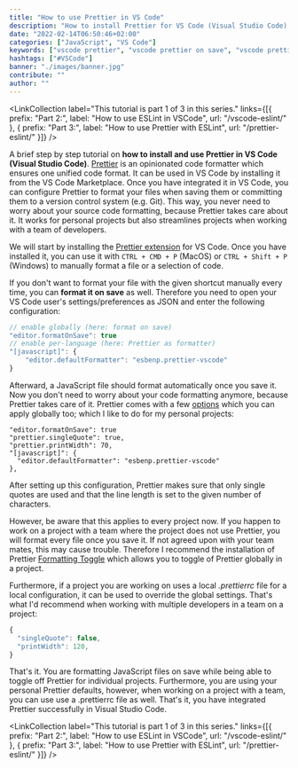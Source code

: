 ```yaml
---
title: "How to use Prettier in VS Code"
description: "How to install Prettier for VS Code (Visual Studio Code). Install Prettier, configure it globally to format on save, add further Prettier configuration on a global level, and use a local .prettierrc file ..."
date: "2022-02-14T06:50:46+02:00"
categories: ["JavaScript", "VS Code"]
keywords: ["vscode prettier", "vscode prettier on save", "vscode prettier format on save", "install prettier vscode"]
hashtags: ["#VSCode"]
banner: "./images/banner.jpg"
contribute: ""
author: ""
---
```


<Sponsorship />

<LinkCollection label="This tutorial is part 1 of 3 in this series." links={[{ prefix: "Part 2:", label: "How to use ESLint in VSCode", url: "/vscode-eslint/" }, { prefix: "Part 3:", label: "How to use Prettier with ESLint", url: "/prettier-eslint/" }]} />

A brief step by step tutorial on **how to install and use Prettier in VS Code (Visual Studio Code)**. [Prettier](https://prettier.io/) is an opinionated code formatter which ensures one unified code format. It can be used in VS Code by installing it from the VS Code Marketplace. Once you have integrated it in VS Code, you can configure Prettier to format your files when saving them or committing them to a version control system (e.g. Git). This way, you never need to worry about your source code formatting, because Prettier takes care about it. It works for personal projects but also streamlines projects when working with a team of developers.

<ReadMore label="How to set up React on MacOS" link="/react-js-macos-setup/" />

<ReadMore label="How to set up React on Windows" link="/react-js-windows-setup/" />

We will start by installing the [Prettier extension](https://marketplace.visualstudio.com/items?itemName=esbenp.prettier-vscode) for VS Code. Once you have installed it, you can use it with `CTRL + CMD + P` (MacOS) or `CTRL + Shift + P` (Windows) to manually format a file or a selection of code.

If you don't want to format your file with the given shortcut manually every time, you can **format it on save** as well. Therefore you need to open your VS Code user's settings/preferences as JSON and enter the following configuration:

```javascript
// enable globally (here: format on save)
"editor.formatOnSave": true
// enable per-language (here: Prettier as formatter)
"[javascript]": {
    "editor.defaultFormatter": "esbenp.prettier-vscode"
}
```

Afterward, a JavaScript file should format automatically once you save it. Now you don't need to worry about your code formatting anymore, because Prettier takes care of it. Prettier comes with a few [options](https://prettier.io/docs/en/configuration.html) which you can apply globally too; which I like to do for my personal projects:

```javascript{2-3}
"editor.formatOnSave": true
"prettier.singleQuote": true,
"prettier.printWidth": 70,
"[javascript]": {
  "editor.defaultFormatter": "esbenp.prettier-vscode"
},
```

After setting up this configuration, Prettier makes sure that only single quotes are used and that the line length is set to the given number of characters.

However, be aware that this applies to every project now. If you happen to work on a project with a team where the project does not use Prettier, you will format every file once you save it. If not agreed upon with your team mates, this may cause trouble. Therefore I recommend the installation of Prettier [Formatting Toggle](https://marketplace.visualstudio.com/items?itemName=tombonnike.vscode-status-bar-format-toggle) which allows you to toggle of Prettier globally in a project.

Furthermore, if a project you are working on uses a local *.prettierrc* file for a local configuration, it can be used to override the global settings. That's what I'd recommend when working with multiple developers in a team on a project:

```javascript
{
  "singleQuote": false,
  "printWidth": 120,
}
```

That's it. You are formatting JavaScript files on save while being able to toggle off Prettier for individual projects. Furthermore, you are using your personal Prettier defaults, however, when working on a project with a team, you can use use a .prettierrc file as well. That's it, you have integrated Prettier successfully in Visual Studio Code.

<LinkCollection label="This tutorial is part 1 of 3 in this series." links={[{ prefix: "Part 2:", label: "How to use ESLint in VSCode", url: "/vscode-eslint/" }, { prefix: "Part 3:", label: "How to use Prettier with ESLint", url: "/prettier-eslint/" }]} />
